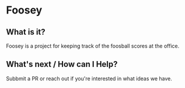 # Foosey

## What is it?

Foosey is a project for keeping track of the foosball scores at the office.


## What's next / How can I Help?

Subbmit a PR or reach out if you're interested in what ideas we have.
